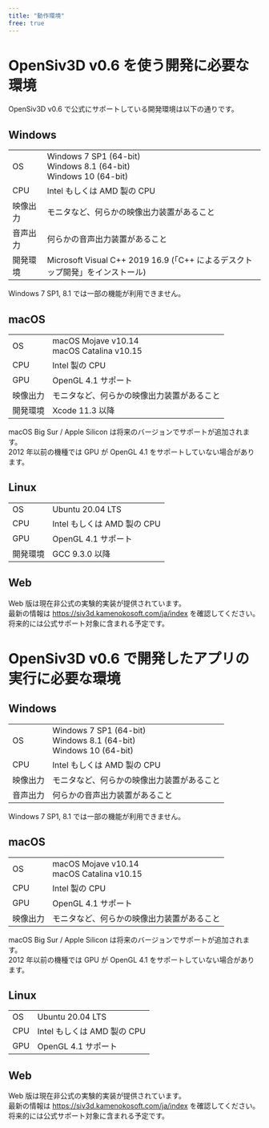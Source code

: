 ```yaml
---
title: "動作環境"
free: true
---
```


# OpenSiv3D v0.6 を使う開発に必要な環境

OpenSiv3D v0.6 で公式にサポートしている開発環境は以下の通りです。

## Windows
|  |  |
|--|--|
| OS | Windows 7 SP1 (64-bit)<br>Windows 8.1 (64-bit)<br>Windows 10 (64-bit) |
| CPU | Intel もしくは AMD 製の CPU |
| 映像出力 | モニタなど、何らかの映像出力装置があること |
| 音声出力 | 何らかの音声出力装置があること |
| 開発環境 | Microsoft Visual C++ 2019 16.9 (「C++ によるデスクトップ開発」をインストール) |

Windows 7 SP1, 8.1 では一部の機能が利用できません。

## macOS
|  |  |
|--|--|
| OS | macOS Mojave v10.14<br>macOS Catalina v10.15 |
| CPU | Intel 製の CPU |
| GPU | OpenGL 4.1 サポート |
| 映像出力 | モニタなど、何らかの映像出力装置があること |
| 開発環境 | Xcode 11.3 以降 |

macOS Big Sur / Apple Silicon は将来のバージョンでサポートが追加されます。  
2012 年以前の機種では GPU が OpenGL 4.1 をサポートしていない場合があります。

## Linux
|  |  |
|--|--|
| OS | Ubuntu 20.04 LTS |
| CPU | Intel もしくは AMD 製の CPU |
| GPU | OpenGL 4.1 サポート |
| 開発環境 | GCC 9.3.0 以降 |

## Web
Web 版は現在非公式の実験的実装が提供されています。  
最新の情報は https://siv3d.kamenokosoft.com/ja/index を確認してください。  
将来的には公式サポート対象に含まれる予定です。


# OpenSiv3D v0.6 で開発したアプリの実行に必要な環境

## Windows
|  |  |
|--|--|
| OS | Windows 7 SP1 (64-bit)<br>Windows 8.1 (64-bit)<br>Windows 10 (64-bit) |
| CPU | Intel もしくは AMD 製の CPU |
| 映像出力 | モニタなど、何らかの映像出力装置があること |
| 音声出力 | 何らかの音声出力装置があること |

Windows 7 SP1, 8.1 では一部の機能が利用できません。

## macOS
|  |  |
|--|--|
| OS | macOS Mojave v10.14<br>macOS Catalina v10.15 |
| CPU | Intel 製の CPU |
| GPU | OpenGL 4.1 サポート |
| 映像出力 | モニタなど、何らかの映像出力装置があること |

macOS Big Sur / Apple Silicon は将来のバージョンでサポートが追加されます。  
2012 年以前の機種では GPU が OpenGL 4.1 をサポートしていない場合があります。

## Linux
|  |  |
|--|--|
| OS | Ubuntu 20.04 LTS |
| CPU | Intel もしくは AMD 製の CPU |
| GPU | OpenGL 4.1 サポート |

## Web
Web 版は現在非公式の実験的実装が提供されています。  
最新の情報は https://siv3d.kamenokosoft.com/ja/index を確認してください。  
将来的には公式サポート対象に含まれる予定です。

